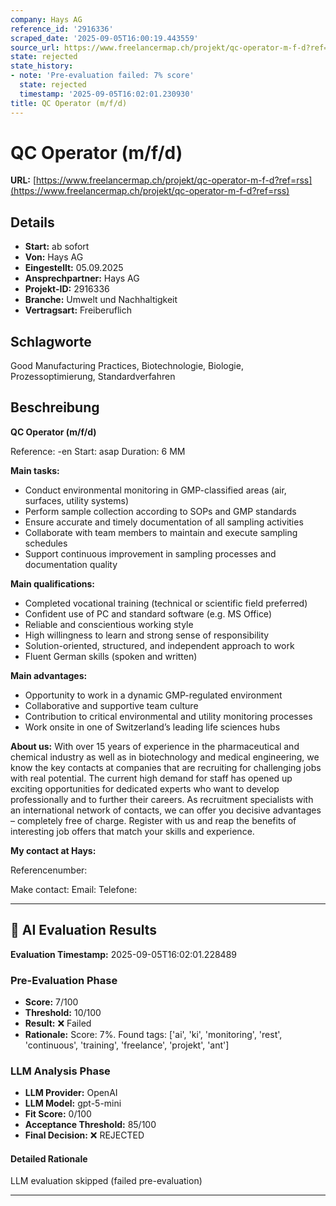 ```yaml
---
company: Hays AG
reference_id: '2916336'
scraped_date: '2025-09-05T16:00:19.443559'
source_url: https://www.freelancermap.ch/projekt/qc-operator-m-f-d?ref=rss
state: rejected
state_history:
- note: 'Pre-evaluation failed: 7% score'
  state: rejected
  timestamp: '2025-09-05T16:02:01.230930'
title: QC Operator (m/f/d)
---
```



# QC Operator (m/f/d)
**URL:** [https://www.freelancermap.ch/projekt/qc-operator-m-f-d?ref=rss](https://www.freelancermap.ch/projekt/qc-operator-m-f-d?ref=rss)
## Details
- **Start:** ab sofort
- **Von:** Hays AG
- **Eingestellt:** 05.09.2025
- **Ansprechpartner:** Hays AG
- **Projekt-ID:** 2916336
- **Branche:** Umwelt und Nachhaltigkeit
- **Vertragsart:** Freiberuflich

## Schlagworte
Good Manufacturing Practices, Biotechnologie, Biologie, Prozessoptimierung, Standardverfahren

## Beschreibung
**QC Operator (m/f/d)**

Reference: -en
Start: asap
Duration: 6 MM

**Main tasks:**

- Conduct environmental monitoring in GMP-classified areas (air, surfaces, utility systems)
- Perform sample collection according to SOPs and GMP standards
- Ensure accurate and timely documentation of all sampling activities
- Collaborate with team members to maintain and execute sampling schedules
- Support continuous improvement in sampling processes and documentation quality

**Main qualifications:**

- Completed vocational training (technical or scientific field preferred)
- Confident use of PC and standard software (e.g. MS Office)
- Reliable and conscientious working style
- High willingness to learn and strong sense of responsibility
- Solution-oriented, structured, and independent approach to work
- Fluent German skills (spoken and written)

**Main advantages:**

- Opportunity to work in a dynamic GMP-regulated environment
- Collaborative and supportive team culture
- Contribution to critical environmental and utility monitoring processes
- Work onsite in one of Switzerland’s leading life sciences hubs

**About us:**
With over 15 years of experience in the pharmaceutical and chemical industry as well as in biotechnology and medical engineering, we know the key contacts at companies that are recruiting for challenging jobs with real potential. The current high demand for staff has opened up exciting opportunities for dedicated experts who want to develop professionally and to further their careers. As recruitment specialists with an international network of contacts, we can offer you decisive advantages – completely free of charge. Register with us and reap the benefits of interesting job offers that match your skills and experience.

**My contact at Hays:**

Referencenumber:

Make contact:
Email:
Telefone:

---

## 🤖 AI Evaluation Results

**Evaluation Timestamp:** 2025-09-05T16:02:01.228489

### Pre-Evaluation Phase
- **Score:** 7/100
- **Threshold:** 10/100
- **Result:** ❌ Failed
- **Rationale:** Score: 7%. Found tags: ['ai', 'ki', 'monitoring', 'rest', 'continuous', 'training', 'freelance', 'projekt', 'ant']

### LLM Analysis Phase
- **LLM Provider:** OpenAI
- **LLM Model:** gpt-5-mini
- **Fit Score:** 0/100
- **Acceptance Threshold:** 85/100
- **Final Decision:** ❌ REJECTED

#### Detailed Rationale
LLM evaluation skipped (failed pre-evaluation)

---
